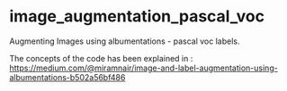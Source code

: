 # image_augmentation_pascal_voc
Augmenting Images using albumentations - pascal voc labels.


The concepts of the code has been explained in : https://medium.com/@miramnair/image-and-label-augmentation-using-albumentations-b502a56bf486
